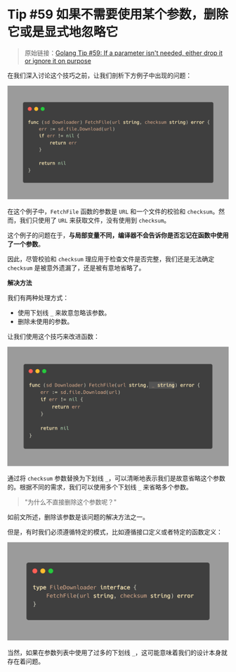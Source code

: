# Tip #59 如果不需要使用某个参数，删除它或是显式地忽略它

>  原始链接：[Golang Tip #59: If a parameter isn't needed, either drop it or ignore it on purpose](https://twitter.com/func25/status/1772225989143417031?t=nJCezW_QhRtqsWzSzHOMJw)
>

在我们深入讨论这个技巧之前，让我们剖析下方例子中出现的问题：

![](./images/059/1.png)

在这个例子中，`FetchFile` 函数的参数是 `URL` 和一个文件的校验和 `checksum`。然而，我们只使用了 `URL` 来获取文件，没有使用到 `checksum`。

这个例子的问题在于，**与局部变量不同，编译器不会告诉你是否忘记在函数中使用了一个参数**。

因此，尽管校验和 `checksum` 理应用于检查文件是否完整，我们还是无法确定 `checksum` 是被意外遗漏了，还是被有意地省略了。

**解决方法**

我们有两种处理方式：

- 使用下划线 `_` 来故意忽略该参数。
- 删除未使用的参数。

让我们使用这个技巧来改进函数：

![](./images/059/2.png)

通过将 `checksum` 参数替换为下划线 `_`，可以清晰地表示我们是故意省略这个参数的。根据不同的需求，我们可以使用多个下划线 `_` 来省略多个参数。

> "为什么不直接删除这个参数呢？"

如前文所述，删除该参数是该问题的解决方法之一。

但是，有时我们必须遵循特定的模式，比如遵循接口定义或者特定的函数定义：

![](./images/059/3.png)

当然，如果在参数列表中使用了过多的下划线 `_`，这可能意味着我们的设计本身就存在着问题。

